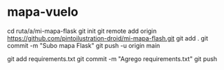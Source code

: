 # mapa-vuelo
cd ruta/a/mi-mapa-flask
git init
git remote add origin https://github.com/pintoilustration-droid/mi-mapa-flash.git
git add .
git commit -m "Subo mapa Flask"
git push -u origin main

git add requirements.txt
git commit -m "Agrego requirements.txt"
git push
